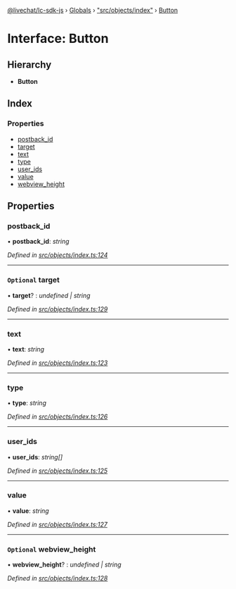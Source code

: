 [@livechat/lc-sdk-js](../README.md) › [Globals](../globals.md) › ["src/objects/index"](../modules/_src_objects_index_.md) › [Button](_src_objects_index_.button.md)

# Interface: Button

## Hierarchy

* **Button**

## Index

### Properties

* [postback_id](_src_objects_index_.button.md#postback_id)
* [target](_src_objects_index_.button.md#optional-target)
* [text](_src_objects_index_.button.md#text)
* [type](_src_objects_index_.button.md#type)
* [user_ids](_src_objects_index_.button.md#user_ids)
* [value](_src_objects_index_.button.md#value)
* [webview_height](_src_objects_index_.button.md#optional-webview_height)

## Properties

###  postback_id

• **postback_id**: *string*

*Defined in [src/objects/index.ts:124](https://github.com/livechat/lc-sdk-js/blob/de56f05/src/objects/index.ts#L124)*

___

### `Optional` target

• **target**? : *undefined | string*

*Defined in [src/objects/index.ts:129](https://github.com/livechat/lc-sdk-js/blob/de56f05/src/objects/index.ts#L129)*

___

###  text

• **text**: *string*

*Defined in [src/objects/index.ts:123](https://github.com/livechat/lc-sdk-js/blob/de56f05/src/objects/index.ts#L123)*

___

###  type

• **type**: *string*

*Defined in [src/objects/index.ts:126](https://github.com/livechat/lc-sdk-js/blob/de56f05/src/objects/index.ts#L126)*

___

###  user_ids

• **user_ids**: *string[]*

*Defined in [src/objects/index.ts:125](https://github.com/livechat/lc-sdk-js/blob/de56f05/src/objects/index.ts#L125)*

___

###  value

• **value**: *string*

*Defined in [src/objects/index.ts:127](https://github.com/livechat/lc-sdk-js/blob/de56f05/src/objects/index.ts#L127)*

___

### `Optional` webview_height

• **webview_height**? : *undefined | string*

*Defined in [src/objects/index.ts:128](https://github.com/livechat/lc-sdk-js/blob/de56f05/src/objects/index.ts#L128)*
